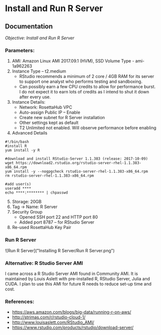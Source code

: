 # Install and Run R Server
## Documentation

*Objective: Install and Run R Server*

### Parameters:
1.	AMI: Amazon Linux AMI 2017.09.1 (HVM), SSD Volume Type - ami-1a962263
2.	Instance Type – t2.medium
    - RStudio recommends a minimum of 2 core / 4GB RAM for its server to support one analyst who performs testing and sandboxing.
    - Can possibly earn a few CPU credits to allow for performance burst. I do not expect it to earn lots of credits as I intend to shut it down after every use.
3.	Instance Details:
    - Network: RosettaHub VPC
    - Auto-assign Public IP – Enable
    - Create new subnet for R Server installation
    - Other settings kept as default
    - T2 Unlimited not enabled. Will observe performance before enabling
4.	 Advanced Details
```
#!/bin/bash
#install R
yum install -y R

#download and install RStudio-Server 1.1.383 (release: 2017-10-09)
wget https://download2.rstudio.org/rstudio-server-rhel-1.1.383-x86_64.rpm
yum install -y --nogpgcheck rstudio-server-rhel-1.1.383-x86_64.rpm
rm rstudio-server-rhel-1.1.383-x86_64.rpm

#add user(s)
useradd ****
echo ****:******** | chpasswd

```
5.	Storage: 20GB
6.	Tag -> Name: R Server
7.	Security Group
    - Opened SSH port 22 and HTTP port 80
    - Added port 8787 – for RStudio Server
8.	Re-used RosettaHub Key Pair

### Run R Server

![Run R Server]("Installing R Server/Run R Server.png")


### Alternative: R Studio Server AMI
I came across a R Studio Server AMI found in Community AMI. It is maintained by Louis Aslett with pre-installed R, RStudio Server, Julia and CUDA. I plan to use this AMI for future R needs to reduce set-up time and cost.

### References:
- https://aws.amazon.com/blogs/big-data/running-r-on-aws/
- http://strimas.com/r/rstudio-cloud-1/
- http://www.louisaslett.com/RStudio_AMI/
- https://www.rstudio.com/products/rstudio/download-server/


